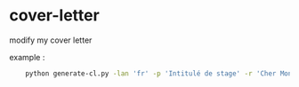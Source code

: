 # cover-letter
modify my cover letter


example : 
```bash
    python generate-cl.py -lan 'fr' -p 'Intitulé de stage' -r 'Cher Monsieur X' -cn 'entreprise'
```
